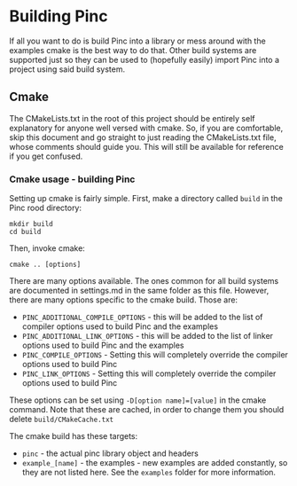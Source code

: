 # Building Pinc

If all you want to do is build Pinc into a library or mess around with the examples cmake is the best way to do that. Other build systems are supported just so they can be used to (hopefully easily) import Pinc into a project using said build system.

## Cmake

The CMakeLists.txt in the root of this project should be entirely self explanatory for anyone well versed with cmake. So, if you are comfortable, skip this document and go straight to just reading the CMakeLists.txt file, whose comments should guide you. This will still be available for reference if you get confused.

### Cmake usage - building Pinc

Setting up cmake is fairly simple. First, make a directory called `build` in the Pinc rood directory:
```
mkdir build
cd build
```

Then, invoke cmake:
```
cmake .. [options]
```

There are many options available. The ones common for all build systems are documented in settings.md in the same folder as this file.
However, there are many options specific to the cmake build. Those are:
- `PINC_ADDITIONAL_COMPILE_OPTIONS` - this will be added to the list of compiler options used to build Pinc and the examples
- `PINC_ADDITIONAL_LINK_OPTIONS` - this will be added to the list of linker options used to build Pinc and the examples
- `PINC_COMPILE_OPTIONS` - Setting this will completely override the compiler options used to build Pinc
- `PINC_LINK_OPTIONS` - Setting this will completely override the compiler options used to build Pinc

These options can be set using `-D[option name]=[value]` in the cmake command. Note that these are cached, in order to change them you should delete `build/CMakeCache.txt`

The cmake build has these targets:
- `pinc` - the actual pinc library object and headers
- `example_[name]` - the examples - new examples are added constantly, so they are not listed here. See the `examples` folder for more information.
